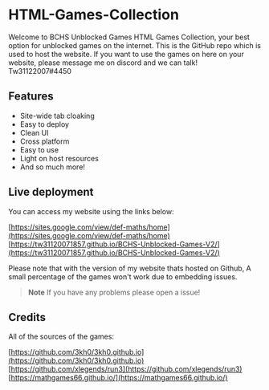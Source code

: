 # HTML-Games-Collection
Welcome to BCHS Unblocked Games HTML Games Collection, your best option for unblocked games on the internet. This is the GitHub repo which is used to host the website. If you want to use the games on here on your website, please message me on discord and we can talk! Tw31122007#4450

## Features

- Site-wide tab cloaking
- Easy to deploy
- Clean UI
- Cross platform
- Easy to use
- Light on host resources
- And so much more!

## Live deployment

You can access my website using the links below:

[https://sites.google.com/view/def-maths/home](https://sites.google.com/view/def-maths/home)
[https://tw31120071857.github.io/BCHS-Unblocked-Games-V2/](https://tw31120071857.github.io/BCHS-Unblocked-Games-V2/)

Please note that with the version of my website thats hosted on Github, A small percentage of the games won't work due to embedding issues.

> **Note**
> If you have any problems please open a issue!

## Credits
All of the sources of the games:

[https://github.com/3kh0/3kh0.github.io](https://github.com/3kh0/3kh0.github.io)
[https://github.com/xlegends/run3](https://github.com/xlegends/run3)
[https://mathgames66.github.io/](https://mathgames66.github.io/)
